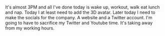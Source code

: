 It's almost 3PM and all I've done today is wake up, workout, walk eat lunch and nap. Today I at least need to add the 3D avatar. Later today I need to make the socials for the company. A website and a Twitter account. I'm going to have to sacrifice my Twitter and Youtube time. It's taking away from my working hours. 
